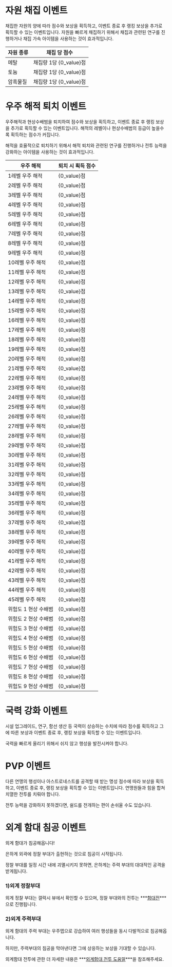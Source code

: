 # 자원 채집 이벤트

 채집한 자원의 양에 따라 점수와 보상을 획득하고, 이벤트 종료 후 랭킹 보상을 추가로 획득할 수 있는 이벤트입니다. 자원을 빠르게 채집하기 위해서 채집과 관련된 연구를 진행하거나 채집 가속 아이템을 사용하는 것이 효과적입니다.

| 자원 종류 | 채집 당 점수           |
| --------- | ---------------------- |
| 메탈      | 채집량 1당 {0_value}점 |
| 토늄      | 채집량 1당 {0_value}점 |
| 암흑물질  | 채집량 1당 {0_value}점 |







# 우주 해적 퇴치 이벤트

 우주해적과 현상수배범을 퇴치하여 점수와 보상을 획득하고, 이벤트 종료 후 랭킹 보상을 추가로 획득할 수 있는 이벤트입니다. 해적의 레벨이나 현상수배범의 등급이 높을수록 획득하는 점수가 커집니다.

해적을 효율적으로 퇴치하기 위해서 해적 퇴치와 관련된 연구를 진행하거나 전투 능력을 강화하는 아이템을 사용하는 것이 효과적입니다.

| 우주 해적            | 퇴치 시 획득 점수 |
| -------------------- | ----------------- |
| 1레벨 우주 해적      | {0_value}점       |
| 2레벨 우주 해적      | {0_value}점       |
| 3레벨 우주 해적      | {0_value}점       |
| 4레벨 우주 해적      | {0_value}점       |
| 5레벨 우주 해적      | {0_value}점       |
| 6레벨 우주 해적      | {0_value}점       |
| 7레벨 우주 해적      | {0_value}점       |
| 8레벨 우주 해적      | {0_value}점       |
| 9레벨 우주 해적      | {0_value}점       |
| 10레벨 우주 해적     | {0_value}점       |
| 11레벨 우주 해적     | {0_value}점       |
| 12레벨 우주 해적     | {0_value}점       |
| 13레벨 우주 해적     | {0_value}점       |
| 14레벨 우주 해적     | {0_value}점       |
| 15레벨 우주 해적     | {0_value}점       |
| 16레벨 우주 해적     | {0_value}점       |
| 17레벨 우주 해적     | {0_value}점       |
| 18레벨 우주 해적     | {0_value}점       |
| 19레벨 우주 해적     | {0_value}점       |
| 20레벨 우주 해적     | {0_value}점       |
| 21레벨 우주 해적     | {0_value}점       |
| 22레벨 우주 해적     | {0_value}점       |
| 23레벨 우주 해적     | {0_value}점       |
| 24레벨 우주 해적     | {0_value}점       |
| 25레벨 우주 해적     | {0_value}점       |
| 26레벨 우주 해적     | {0_value}점       |
| 27레벨 우주 해적     | {0_value}점       |
| 28레벨 우주 해적     | {0_value}점       |
| 29레벨 우주 해적     | {0_value}점       |
| 30레벨 우주 해적     | {0_value}점       |
| 31레벨 우주 해적     | {0_value}점       |
| 32레벨 우주 해적     | {0_value}점       |
| 33레벨 우주 해적     | {0_value}점       |
| 34레벨 우주 해적     | {0_value}점       |
| 35레벨 우주 해적     | {0_value}점       |
| 36레벨 우주 해적     | {0_value}점       |
| 37레벨 우주 해적     | {0_value}점       |
| 38레벨 우주 해적     | {0_value}점       |
| 39레벨 우주 해적     | {0_value}점       |
| 40레벨 우주 해적     | {0_value}점       |
| 41레벨 우주 해적     | {0_value}점       |
| 42레벨 우주 해적     | {0_value}점       |
| 43레벨 우주 해적     | {0_value}점       |
| 44레벨 우주 해적     | {0_value}점       |
| 45레벨 우주 해적     | {0_value}점       |
| 위험도 1 현상 수배범 | {0_value}점       |
| 위험도 2 현상 수배범 | {0_value}점       |
| 위험도 3 현상 수배범 | {0_value}점       |
| 위험도 4 현상 수배범 | {0_value}점       |
| 위험도 5 현상 수배범 | {0_value}점       |
| 위험도 6 현상 수배범 | {0_value}점       |
| 위험도 7 현상 수배범 | {0_value}점       |
| 위험도 8 현상 수배범 | {0_value}점       |
| 위험도 9 현상 수배범 | {0_value}점       |







# 국력 강화 이벤트

 시설 업그레이드, 연구, 함선 생산 등 국력이 상승하는 수치에 따라 점수를 획득하고 그에 따른 보상과 이벤트 종료 후, 랭킹 보상을 획득할 수 있는 이벤트입니다.

국력을 빠르게 올리기 위해서 쉬지 않고 행성을 발전시켜야 합니다.







# PVP 이벤트

 다른 연맹의 행성이나 아스트로네스트를 공격할 때 받는 명성 점수에 따라 보상을 획득하고, 이벤트 종료 후, 랭킹 보상을 획득할 수 있는 이벤트입니다. 연맹원들과 힘을 합쳐 치열한 전투를 치뤄야 합니다.

전투 능력을 강화하지 못하겠다면, 쉴드를 전개하는 편이 손쉬울 수도 있습니다.







# 외계 함대 침공 이벤트

외계 함대가 침공해옵니다!

은하계 외곽에 정찰 부대가 출현하는 것으로 침공이 시작됩니다.

정찰 부대를 일정 시간 내에 괴멸시키지 못하면, 은하계는 주력 부대의 대대적인 공격을 받게됩니다.



### 1)외계 정찰부대

 외계 정찰 부대는 갤럭시 뷰에서 확인할 수 있으며, 정찰 부대와의 전투는 ***<u>함대전</u>***으로 진행됩니다.



### 2)외계 주력부대

 외계 함대의 주력 부대는 우주맵으로 강습하여 여러 행성들을 동시 다발적으로 침공해옵니다.

하지만, 주력부대의 침공을 막아낸다면 그에 상응하는 보상을 기대할 수 있습니다.

외계함대 전투에 관한 더 자세한 내용은 ***<u>외계함대 전투 도움말</u>***을 참조해주세요.
